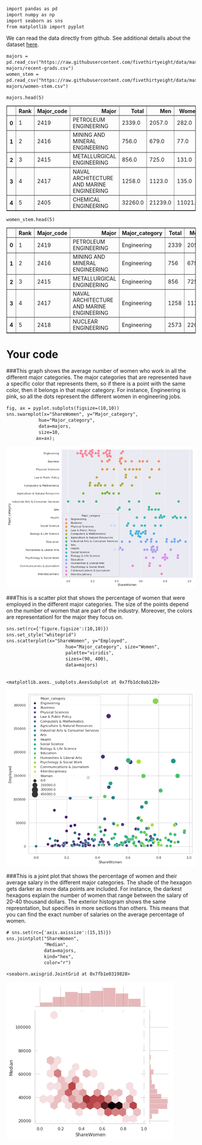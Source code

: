 

```
import pandas as pd
import numpy as np
import seaborn as sns
from matplotlib import pyplot
```

We can read the data directly from github. See additional details about the dataset [here](https://github.com/fivethirtyeight/data/tree/master/college-majors).


```
majors = pd.read_csv("https://raw.githubusercontent.com/fivethirtyeight/data/master/college-majors/recent-grads.csv")
women_stem = pd.read_csv("https://raw.githubusercontent.com/fivethirtyeight/data/master/college-majors/women-stem.csv")

```


```
majors.head(5)
```




<div>
<style scoped>
    .dataframe tbody tr th:only-of-type {
        vertical-align: middle;
    }

    .dataframe tbody tr th {
        vertical-align: top;
    }

    .dataframe thead th {
        text-align: right;
    }
</style>
<table border="1" class="dataframe">
  <thead>
    <tr style="text-align: right;">
      <th></th>
      <th>Rank</th>
      <th>Major_code</th>
      <th>Major</th>
      <th>Total</th>
      <th>Men</th>
      <th>Women</th>
      <th>Major_category</th>
      <th>ShareWomen</th>
      <th>Sample_size</th>
      <th>Employed</th>
      <th>Full_time</th>
      <th>Part_time</th>
      <th>Full_time_year_round</th>
      <th>Unemployed</th>
      <th>Unemployment_rate</th>
      <th>Median</th>
      <th>P25th</th>
      <th>P75th</th>
      <th>College_jobs</th>
      <th>Non_college_jobs</th>
      <th>Low_wage_jobs</th>
    </tr>
  </thead>
  <tbody>
    <tr>
      <th>0</th>
      <td>1</td>
      <td>2419</td>
      <td>PETROLEUM ENGINEERING</td>
      <td>2339.0</td>
      <td>2057.0</td>
      <td>282.0</td>
      <td>Engineering</td>
      <td>0.120564</td>
      <td>36</td>
      <td>1976</td>
      <td>1849</td>
      <td>270</td>
      <td>1207</td>
      <td>37</td>
      <td>0.018381</td>
      <td>110000</td>
      <td>95000</td>
      <td>125000</td>
      <td>1534</td>
      <td>364</td>
      <td>193</td>
    </tr>
    <tr>
      <th>1</th>
      <td>2</td>
      <td>2416</td>
      <td>MINING AND MINERAL ENGINEERING</td>
      <td>756.0</td>
      <td>679.0</td>
      <td>77.0</td>
      <td>Engineering</td>
      <td>0.101852</td>
      <td>7</td>
      <td>640</td>
      <td>556</td>
      <td>170</td>
      <td>388</td>
      <td>85</td>
      <td>0.117241</td>
      <td>75000</td>
      <td>55000</td>
      <td>90000</td>
      <td>350</td>
      <td>257</td>
      <td>50</td>
    </tr>
    <tr>
      <th>2</th>
      <td>3</td>
      <td>2415</td>
      <td>METALLURGICAL ENGINEERING</td>
      <td>856.0</td>
      <td>725.0</td>
      <td>131.0</td>
      <td>Engineering</td>
      <td>0.153037</td>
      <td>3</td>
      <td>648</td>
      <td>558</td>
      <td>133</td>
      <td>340</td>
      <td>16</td>
      <td>0.024096</td>
      <td>73000</td>
      <td>50000</td>
      <td>105000</td>
      <td>456</td>
      <td>176</td>
      <td>0</td>
    </tr>
    <tr>
      <th>3</th>
      <td>4</td>
      <td>2417</td>
      <td>NAVAL ARCHITECTURE AND MARINE ENGINEERING</td>
      <td>1258.0</td>
      <td>1123.0</td>
      <td>135.0</td>
      <td>Engineering</td>
      <td>0.107313</td>
      <td>16</td>
      <td>758</td>
      <td>1069</td>
      <td>150</td>
      <td>692</td>
      <td>40</td>
      <td>0.050125</td>
      <td>70000</td>
      <td>43000</td>
      <td>80000</td>
      <td>529</td>
      <td>102</td>
      <td>0</td>
    </tr>
    <tr>
      <th>4</th>
      <td>5</td>
      <td>2405</td>
      <td>CHEMICAL ENGINEERING</td>
      <td>32260.0</td>
      <td>21239.0</td>
      <td>11021.0</td>
      <td>Engineering</td>
      <td>0.341631</td>
      <td>289</td>
      <td>25694</td>
      <td>23170</td>
      <td>5180</td>
      <td>16697</td>
      <td>1672</td>
      <td>0.061098</td>
      <td>65000</td>
      <td>50000</td>
      <td>75000</td>
      <td>18314</td>
      <td>4440</td>
      <td>972</td>
    </tr>
  </tbody>
</table>
</div>




```
women_stem.head(5)
```




<div>
<style scoped>
    .dataframe tbody tr th:only-of-type {
        vertical-align: middle;
    }

    .dataframe tbody tr th {
        vertical-align: top;
    }

    .dataframe thead th {
        text-align: right;
    }
</style>
<table border="1" class="dataframe">
  <thead>
    <tr style="text-align: right;">
      <th></th>
      <th>Rank</th>
      <th>Major_code</th>
      <th>Major</th>
      <th>Major_category</th>
      <th>Total</th>
      <th>Men</th>
      <th>Women</th>
      <th>ShareWomen</th>
      <th>Median</th>
    </tr>
  </thead>
  <tbody>
    <tr>
      <th>0</th>
      <td>1</td>
      <td>2419</td>
      <td>PETROLEUM ENGINEERING</td>
      <td>Engineering</td>
      <td>2339</td>
      <td>2057</td>
      <td>282</td>
      <td>0.120564</td>
      <td>110000</td>
    </tr>
    <tr>
      <th>1</th>
      <td>2</td>
      <td>2416</td>
      <td>MINING AND MINERAL ENGINEERING</td>
      <td>Engineering</td>
      <td>756</td>
      <td>679</td>
      <td>77</td>
      <td>0.101852</td>
      <td>75000</td>
    </tr>
    <tr>
      <th>2</th>
      <td>3</td>
      <td>2415</td>
      <td>METALLURGICAL ENGINEERING</td>
      <td>Engineering</td>
      <td>856</td>
      <td>725</td>
      <td>131</td>
      <td>0.153037</td>
      <td>73000</td>
    </tr>
    <tr>
      <th>3</th>
      <td>4</td>
      <td>2417</td>
      <td>NAVAL ARCHITECTURE AND MARINE ENGINEERING</td>
      <td>Engineering</td>
      <td>1258</td>
      <td>1123</td>
      <td>135</td>
      <td>0.107313</td>
      <td>70000</td>
    </tr>
    <tr>
      <th>4</th>
      <td>5</td>
      <td>2418</td>
      <td>NUCLEAR ENGINEERING</td>
      <td>Engineering</td>
      <td>2573</td>
      <td>2200</td>
      <td>373</td>
      <td>0.144967</td>
      <td>65000</td>
    </tr>
  </tbody>
</table>
</div>



# Your code

###This graph shows the average number of women who work in all the different major categories. The major categories that are represented have a specific color that represents them, so if there is a point with the same color, then it belongs in that major category. For instance, Engineering is pink, so all the dots represent the different women in engineering jobs. 


```
fig, ax = pyplot.subplots(figsize=(10,10))
sns.swarmplot(x="ShareWomen", y="Major_category", 
            hue="Major_category", 
            data=majors,
            size=10,
           ax=ax);
```


![png](After_college_majors_Nicole_files/After_college_majors_Nicole_7_0.png)


###This is a scatter plot that shows the percentage of women that were employed in the different major categories. The size of the points depend on the number of women that are part of the industry. Moreover, the colors are representationl for the major they focus on. 


```
sns.set(rc={'figure.figsize':(10,10)})
sns.set_style("whitegrid")
sns.scatterplot(x="ShareWomen", y="Employed",
                      hue="Major_category", size="Women",
                      palette="viridis",
                      sizes=(90, 400),
                      data=majors)


```




    <matplotlib.axes._subplots.AxesSubplot at 0x7fb1dc0ab128>




![png](After_college_majors_Nicole_files/After_college_majors_Nicole_9_1.png)


###This is a joint plot that shows the percentage of women and their average salary in the different major categories. The shade of the hexagon gets darker as more data points are included. For instance, the darkest hexagons explain the number of women that range between the salary of 20-40 thousand dollars. The exterior histogram shows the same represntation, but specifies in more sections than others. This means that you can find the exact number of salaries on the average percentage of women.  



```
# sns.set(rc={'axis.axissize':(15,15)})
sns.jointplot("ShareWomen", 
              "Median", 
              data=majors, 
              kind="hex",
              color="r")
```




    <seaborn.axisgrid.JointGrid at 0x7fb1e0319828>




![png](After_college_majors_Nicole_files/After_college_majors_Nicole_11_1.png)

